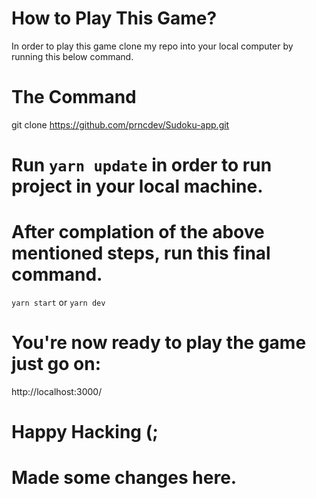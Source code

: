# How to Play This Game?

In order to play this game clone my repo into your local computer by running this below command.

# The Command
git clone https://github.com/prncdev/Sudoku-app.git

# Run `yarn update` in order to run project in your local machine.

# After complation of the above mentioned steps, run this final command.
`yarn start` or `yarn dev`

# You're now ready to play the game just go on:
http://localhost:3000/

# Happy Hacking (;

# Made some changes here.
